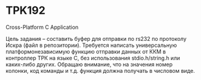 # TPK192
Cross-Platform C Application

Цель задания – составить буфер для отправки по rs232 по протоколу Искра (файл в репозитории).
Требуется написать универсальную платформонезависимую функцию отправки данных от ККМ в контроллер ТРК на языке С, без использования stdio.h/string.h или каких-либо других.
Обращаю внимание, что на значения номер колонки, код команды и т.д. функция должна получать в числовом виде.